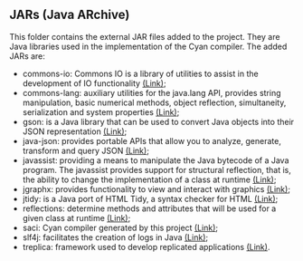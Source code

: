 ## JARs (Java ARchive)

This folder contains the external JAR files added to the project. They are Java libraries used in the implementation of the Cyan compiler. The added JARs are:

- commons-io: Commons IO is a library of utilities to assist in the development of IO functionality [(Link)](https://commons.apache.org/proper/commons-io/);
- commons-lang: auxiliary utilities for the java.lang API, provides string manipulation, basic numerical methods, object reflection, simultaneity, serialization and system properties [(Link)](https://commons.apache.org/proper/commons-lang/);
- gson: is a Java library that can be used to convert Java objects into their JSON representation [(Link)](https://github.com/google/gson);
- java-json: provides portable APIs that allow you to analyze, generate, transform and query JSON [(Link)](http://www.oracle.com/technetwork/pt/articles/java/api-java-para-json-2251326-enb.html);
- javassist: providing a means to manipulate the Java bytecode of a Java program. The javassist provides support for structural reflection, that is, the ability to change the implementation of a class at runtime [(Link)](http://jboss-javassist.github.io/javassist/);
- jgraphx: provides functionality to view and interact with graphics [(Link)](https://github.com/jgraph/jgraphx);
- jtidy: is a Java port of HTML Tidy, a syntax checker for HTML [(Link)](http://jtidy.sourceforge.net/);
- reflections: determine methods and attributes that will be used for a given class at runtime [(Link)](http://www.oracle.com/technetwork/articles/java/javareflection-1536171.html);
- saci: Cyan compiler generated by this project [(Link)](http://cyan-lang.org/);
- slf4j: facilitates the creation of logs in Java [(Link)](https://www.slf4j.org/);
- treplica: framework used to develop replicated applications [(Link)](https://bitbucket.org/gdvieira/treplica/src/master/).